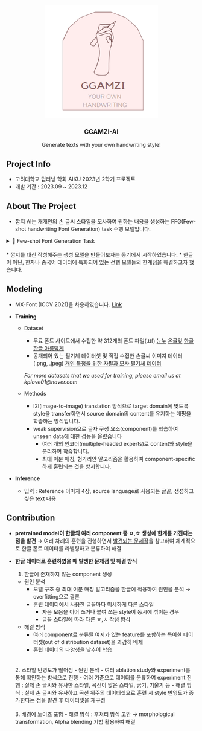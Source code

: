 <br />
<div align="center">
  <a href="https://github.com/AIKU-Official/aiku-23-2-project-ggamzi">
    <img src="project_logo/logo.png" alt="Logo" width="300" height="300">
  </a>

  <h3 align="center">GGAMZI-AI</h3>

  <p align="center">
    Generate texts with your own handwriting style!
    <!--<br />
    <a href="https://github.com/othneildrew/Best-README-Template">View Demo</a>
    ·
    <a href="https://github.com/othneildrew/Best-README-Template/issues">Report Bug</a>
    ·
    <a href="https://github.com/othneildrew/Best-README-Template/issues">Request Feature</a>-->
  </p>
</div>

## Project Info
* 고려대학교 딥러닝 학회 AIKU 2023년 2학기 프로젝트
* 개발 기간 : 2023.09 ~ 2023.12

## About The Project
* 깜지 AI는 개개인의 손 글씨 스타일을 모사하여 원하는 내용을 생성하는 FFG(Few-shot handwriting Font Generation) task 수행 모델입니다.

<details>
  <summary>📌 Few-shot Font Generation Task </summary>
  <ol>
    추가적인 fine tuning 없이, 적은 개수의 글자 모양(glyph)만으로 새로운 폰트를 생성해내는 task로, 글자 모양(content)의 global한 특징과 reference style의 local한 특징을 유지하는 것이 핵심입니다.
  </ol>
</details>
<br />
* 깜지를 대신 작성해주는 생성 모델을 만들어보자는 동기에서 시작하였습니다.
* 한글이 아닌, 한자나 중국어 데이터에 특화되어 있는 선행 모델들의 한계점을 해결하고자 했습니다.

## Modeling
* MX-Font (ICCV 2021)을 차용하였습니다. <a href="https://github.com/clovaai/mxfont">Link</a>

* **Training**
  * Dataset
    - 무료 폰트 사이트에서 수집한 약 312개의 폰트 파일(.ttf) <a href="https://noonnu.cc/#google_vignette">눈누</a>   <a href="https://www.ownglyph.com/notice">온글잎</a>   <a href="https://hangeul.naver.com/">한글한글 아름답게</a>
    - 공개되어 있는 필기체 데이터셋 및 직접 수집한 손글씨 이미지 데이터 (.png, .jpeg)   <a href="https://www.aihub.or.kr/aihubdata/data/view.do?currMenu=115&topMenu=100&aihubDataSe=realm&dataSetSn=71307">개인 특정을 위한 자필과 모사 필기체 데이터</a>
    
    _For more datasets that we used for training, please email us at kplove01@naver.com_

  * Methods
    - I2I(image-to-image) translation 방식으로 target domain에 맞도록 style을 transfer하면서 source domain의 content를 유지하는 매핑을 학습하는 방식입니다.
    - weak supervision으로 글자 구성 요소(component)를 학습하여 unseen data에 대한 성능을 올렸습니다
      - 여러 개의 인코더(multiple-headed experts)로 content와 style을 분리하여 학습합니다.
      - 최대 이분 매칭, 헝가리안 알고리즘을 활용하여 component-specific하게 훈련되는 것을 방지합니다.
    
* **Inference**
  * 입력 : Reference 이미지 4장, source language로 사용되는 글꼴, 생성하고 싶은 text 내용
 
## Contribution
 * **pretrained model이 한글의 여러 component 중 ㅇ,ㅎ 생성에 한계를 가진다는 점을 발견**
   → 여러 차례의 훈련을 진행하면서 <a href="#problem-with-training">발견되는 문제점</a>을 참고하여 체계적으로 한글 폰트 데이터를 라벨링하고 분류하여 해결
   
 * **한글 데이터로 훈련하였을 때 <a name="problem-with-training">발생한 문제점</a> 및 해결 방식**
   1. 한글에 존재하지 않는 component 생성
     - 원인 분석
       - 모델 구조 중 최대 이분 매칭 알고리즘을 한글에 적용하여 원인을 분석 → overfitting으로 결론
       - 훈련 데이터에서 사용한 글꼴마다 미세하게  다른 스타일
         - 자음 모음을 이어 쓰거나 붙여 쓰는 style이 동시에 섞이는 경우
         - 글꼴 스타일에 따라 다른 ㅎ,ㅊ 작성 방식
     - 해결 방식 
       - 여러 component로 분류될 여지가 있는 feature를 포함하는 특이한 데이터셋(out of distribution dataset)을 과감히 배제
       - 훈련 데이터의 다양성을 낮추어 학습
    <br />
    <br />  
    2. 스타일 반영도가 떨어짐
      - 원인 분석
        - 여러 ablation study와 experiment를 통해 확인하는 방식으로 진행
        - 여러 기준으로 데이터를 분류하여 experiment 진행 : 실제 손 글씨와 유사한 스타일, 곡선이 많은 스타일, 굵기, 기울기 등
      - 해결 방식 : 실제 손 글씨와 유사하고 곡선 위주의 데이터셋으로 훈련 시 style 반영도가 증가한다는 점을 발견 후 데이터셋을 재구성
     <br />
     <br />   
     3. 배경에 노이즈 포함
       - 해결 방식 : 후처리 방식 고안 → morphological transformation, Alpha blending 기법 활용하여 해결
      


